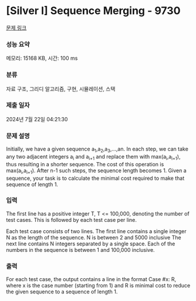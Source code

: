 # [Silver I] Sequence Merging - 9730 

[문제 링크](https://www.acmicpc.net/problem/9730) 

### 성능 요약

메모리: 15168 KB, 시간: 100 ms

### 분류

자료 구조, 그리디 알고리즘, 구현, 시뮬레이션, 스택

### 제출 일자

2024년 7월 22일 04:21:30

### 문제 설명

<p>Initially, we have a given sequence a<sub>1</sub>,a<sub>2</sub>,a<sub>3</sub>,...,an. In each step, we can take any two adjacent integers a<sub>i</sub> and a<sub>i+1</sub> and replace them with max(a<sub>i</sub>,a<sub>i+1</sub>), thus resulting in a shorter sequence. The cost of this operation is max(a<sub>i</sub>,a<sub>i+1</sub>). After n-1 such steps, the sequence length becomes 1. Given a sequence, your task is to calculate the minimal cost required to make that sequence of length 1. </p>

### 입력 

 <p>The first line has a positive integer T, T <= 100,000, denoting the number of test cases. This is followed by each test case per line. </p>

<p>Each test case consists of two lines. The first line contains a single integer N as the length of the sequence. N is between 2 and 5000 inclusive The next line contains N integers separated by a single space. Each of the numbers in the sequence is between 1 and 100,000 inclusive. </p>

### 출력 

 <p>For each test case, the output contains a line in the format Case #x: R, where x is the case number (starting from 1) and R is minimal cost to reduce the given sequence to a sequence of length 1. </p>

